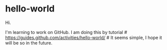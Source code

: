 # hello-world


Hi. 

I'm learning to work on GitHub. I am doing this by tutorial # https://guides.github.com/activities/hello-world/ #
It seems simple, I hope it will be so in the future.
